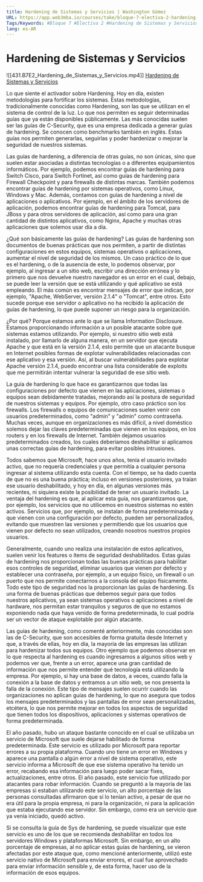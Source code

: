 ```yaml
---
title: Hardening de Sistemas y Servicios | Washington Gómez
URL: https://app.web3mba.io/courses/take/bloque-7-electiva-2-hardening-de-sistemas-y-servicios/lessons/40125951-e2-hardening-de-sistemas-y-servicios-washington-gomez
Tags/Keywords: #Bloque 7 #Electiva 2 #Hardening de Sistemas y Servicios #B7E2 #Hardening de Sistemas #Hardening de Servicios #Washington Gómez
lang: es-AR
---
```

# Hardening de Sistemas y Servicios
![[431.B7E2_Hardening_de_Sistemas_y_Servicios.mp4]]
[Hardening de Sistemas y Servicios](https://app.web3mba.io?wvideo=gkhltba83q)

Lo que siente el activador sobre Hardening. Hoy en día, existen metodologías para fortificar los sistemas. Estas metodologías, tradicionalmente conocidas como Hardening, son las que se utilizan en el sistema de control de la luz. Lo que nos permiten es seguir determinadas guías que ya están disponibles públicamente. Las más conocidas suelen ser las guías de C-Security, que es una empresa dedicada a generar guías de hardening. Se conocen como benchmarks también en inglés. Estas guías nos permiten generarlas, seguirlas y poder hardenizar o mejorar la seguridad de nuestros sistemas.

Las guías de hardening, a diferencia de otras guías, no son únicas, sino que suelen estar asociadas a distintas tecnologías o a diferentes equipamientos informáticos. Por ejemplo, podemos encontrar guías de hardening para Switch Cisco, para Switch Fortinet, así como guías de hardening para Firewall Checkpoint y para firewalls de distintas marcas. También podemos encontrar guías de hardening por sistemas operativos, como Linux, Windows y Mac. Además, contamos con guías de hardening a nivel de aplicaciones o aplicativos. Por ejemplo, en el ámbito de los servidores de aplicación, podemos encontrar guías de hardening para Tomcat, para JBoss y para otros servidores de aplicación, así como para una gran cantidad de distintos aplicativos, como Nginx, Apache y muchas otras aplicaciones que solemos usar día a día.

¿Qué son básicamente las guías de hardening? Las guías de hardening son documentos de buenas prácticas que nos permiten, a partir de distintas configuraciones en estos equipos, sistemas operativos o aplicaciones, aumentar el nivel de seguridad de los mismos. Un caso práctico de lo que es el hardening, o de la ausencia de este, lo podemos observar, por ejemplo, al ingresar a un sitio web, escribir una dirección errónea y lo primero que nos devuelve nuestro navegador es un error en el cual, debajo, se puede leer la versión que se está utilizando y qué aplicativo se está empleando. El más común es encontrar mensajes de error que indican, por ejemplo, "Apache, WebServer, versión 2.1.4" o "Tomcat", entre otros. Esto sucede porque ese servidor o aplicativo no ha recibido la aplicación de guías de hardening, lo que puede suponer un riesgo para la organización.

¿Por qué? Porque estamos ante lo que se llama Information Disclosure. Estamos proporcionando información a un posible atacante sobre qué sistemas estamos utilizando. Por ejemplo, si nuestro sitio web está instalado, por llamarlo de alguna manera, en un servidor que ejecuta Apache y que está en la versión 2.1.4, esto permite que un atacante busque en Internet posibles formas de explotar vulnerabilidades relacionadas con ese aplicativo y esa versión. Así, al buscar vulnerabilidades para explotar Apache versión 2.1.4, puedo encontrar una lista considerable de exploits que me permitirán intentar vulnerar la seguridad de ese sitio web.

La guía de hardening lo que hace es garantizarnos que todas las configuraciones por defecto que vienen en las aplicaciones, sistemas o equipos sean debidamente tratadas, mejorando así la postura de seguridad de nuestros sistemas y equipos. Por ejemplo, otro caso práctico son los firewalls. Los firewalls o equipos de comunicaciones suelen venir con usuarios predeterminados, como "admin" y "admin" como contraseña. Muchas veces, aunque en organizaciones es más difícil, a nivel doméstico solemos dejar las claves predeterminadas que vienen en los equipos, en los routers y en los firewalls de Internet. También dejamos usuarios predeterminados creados, los cuales deberíamos deshabilitar si aplicamos unas correctas guías de hardening, para evitar posibles intrusiones.

Todos sabemos que Microsoft, hace unos años, tenía el usuario invitado activo, que no requería credenciales y que permitía a cualquier persona ingresar al sistema utilizando esta cuenta. Con el tiempo, se ha dado cuenta de que no es una buena práctica; incluso en versiones posteriores, ya traían ese usuario deshabilitado, y hoy en día, en algunas versiones más recientes, ni siquiera existe la posibilidad de tener un usuario invitado. La ventaja del hardening es que, al aplicar esta guía, nos garantizamos que, por ejemplo, los servicios que no utilicemos en nuestros sistemas no estén activos. Servicios que, por ejemplo, se instalan de forma predeterminada y que vienen con una configuración por defecto, pueden ser personalizados, evitando que muestren las versiones y permitiendo que los usuarios que vienen por defecto no sean utilizados, creando nosotros nuestros propios usuarios.

Generalmente, cuando uno realiza una instalación de estos aplicativos, suelen venir los features o ítems de seguridad deshabilitados. Estas guías de hardening nos proporcionan todas las buenas prácticas para habilitar esos controles de seguridad, eliminar usuarios que vienen por defecto y establecer una contraseña, por ejemplo, a un equipo físico, un firewall o un puerto que nos permite conectarnos a la consola del equipo físicamente. Todo este tipo de seguridad nos la proporcionan las guías de hardening. Es una forma de buenas prácticas que debemos seguir para que todos nuestros aplicativos, ya sean sistemas operativos o aplicaciones a nivel de hardware, nos permitan estar tranquilos y seguros de que no estamos exponiendo nada que haya venido de forma predeterminada, lo cual podría ser un vector de ataque explotable por algún atacante.

Las guías de hardening, como comenté anteriormente, más conocidas son las de C-Security, que son accesibles de forma gratuita desde Internet y que, a través de ellas, hoy en día, la mayoría de las empresas las utilizan para hardenizar todos sus equipos. Otro ejemplo que podemos observar en lo que respecta al hardening es cuando ingresamos a algunos sitios web y podemos ver que, frente a un error, aparece una gran cantidad de información que nos permite entender qué tecnología está utilizando la empresa. Por ejemplo, si hay una base de datos, a veces, cuando falla la conexión a la base de datos y entramos a un sitio web, se nos presenta la falla de la conexión. Este tipo de mensajes suelen ocurrir cuando las organizaciones no aplican guías de hardening, lo que no asegura que todos los mensajes predeterminados y las pantallas de error sean personalizadas, etcétera, lo que nos permite mejorar en todos los aspectos de seguridad que tienen todos los dispositivos, aplicaciones y sistemas operativos de forma predeterminada.

El año pasado, hubo un ataque bastante conocido en el cual se utilizaba un servicio de Microsoft que suele dejarse habilitado de forma predeterminada. Este servicio es utilizado por Microsoft para reportar errores a su propia plataforma. Cuando uno tiene un error en Windows y aparece una pantalla o algún error a nivel de sistema operativo, este servicio informa a Microsoft de que ese sistema operativo ha tenido un error, recabando esa información para luego poder sacar fixes, actualizaciones, entre otros. El año pasado, este servicio fue utilizado por atacantes para robar información. Cuando se preguntó a la mayoría de las empresas si estaban utilizando este servicio, un alto porcentaje de las personas consultadas afirmaron que sí lo tenían activo, a pesar de que no era útil para la propia empresa, ni para la organización, ni para la aplicación que estaba ejecutando ese servidor. Sin embargo, como era un servicio que ya venía iniciado, quedó activo.

Si se consulta la guía de Sys de hardening, se puede visualizar que este servicio es uno de los que se recomienda deshabilitar en todos los servidores Windows y plataformas Microsoft. Sin embargo, en un alto porcentaje de empresas, al no aplicar estas guías de hardening, se vieron afectadas por este ataque que, como mencioné anteriormente, utilizó este servicio nativo de Microsoft para enviar errores, el cual fue aprovechado para enviar información sensible y, de esta forma, hacer uso de la información de esos equipos.